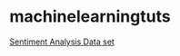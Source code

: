 # machinelearningtuts

[Sentiment Analysis Data set](http://archive.ics.uci.edu/ml/machine-learning-databases/00331/)
